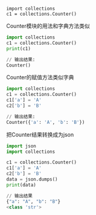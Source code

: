 ```
import collections
c1 = collections.Counter()
```

Counter模块的用法和字典方法类似
```python
import collections
c1 = collections.Counter()
print(c1)

// 输出结果:
Counter()
```

Counter的赋值方法类似字典
```python
import collections
c1 = collections.Counter()
c1['a'] = 'A'
c2['b'] = 'B'

// 输出结果:
Counter({'a': 'A', 'b': 'B'})
```

把Counter结果转换成为json
```python
import json
import collections

c1 = collections.Counter()
c1['a'] = 'A'
c2['b'] = 'B'
data = json.dumps()
print(data)

// 输出结果
{"a": "A", "b": "B"}
<class 'str'>
```
